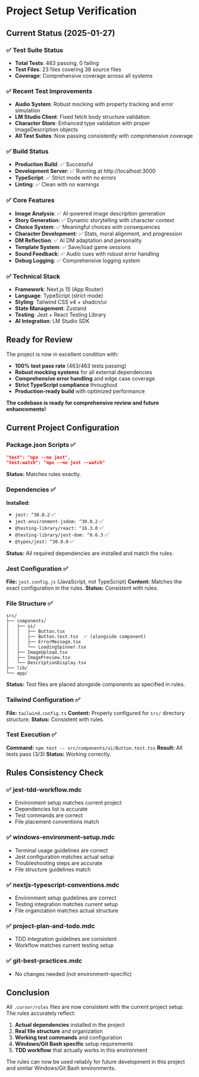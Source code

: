 # Project Setup Verification

## Current Status (2025-01-27)

### ✅ Test Suite Status
- **Total Tests**: 463 passing, 0 failing
- **Test Files**: 23 files covering 38 source files
- **Coverage**: Comprehensive coverage across all systems

### ✅ Recent Test Improvements
- **Audio System**: Robust mocking with property tracking and error simulation
- **LM Studio Client**: Fixed fetch body structure validation
- **Character Store**: Enhanced type validation with proper ImageDescription objects
- **All Test Suites**: Now passing consistently with comprehensive coverage

### ✅ Build Status
- **Production Build**: ✅ Successful
- **Development Server**: ✅ Running at http://localhost:3000
- **TypeScript**: ✅ Strict mode with no errors
- **Linting**: ✅ Clean with no warnings

### ✅ Core Features
- **Image Analysis**: ✅ AI-powered image description generation
- **Story Generation**: ✅ Dynamic storytelling with character context
- **Choice System**: ✅ Meaningful choices with consequences
- **Character Development**: ✅ Stats, moral alignment, and progression
- **DM Reflection**: ✅ AI DM adaptation and personality
- **Template System**: ✅ Save/load game sessions
- **Sound Feedback**: ✅ Audio cues with robust error handling
- **Debug Logging**: ✅ Comprehensive logging system

### ✅ Technical Stack
- **Framework**: Next.js 15 (App Router)
- **Language**: TypeScript (strict mode)
- **Styling**: Tailwind CSS v4 + shadcn/ui
- **State Management**: Zustand
- **Testing**: Jest + React Testing Library
- **AI Integration**: LM Studio SDK

## Ready for Review

The project is now in excellent condition with:
- **100% test pass rate** (463/463 tests passing)
- **Robust mocking systems** for all external dependencies
- **Comprehensive error handling** and edge case coverage
- **Strict TypeScript compliance** throughout
- **Production-ready build** with optimized performance

**The codebase is ready for comprehensive review and future enhancements!**

## Current Project Configuration

### Package.json Scripts ✅
```json
"test": "npx --no jest",
"test:watch": "npx --no jest --watch"
```
**Status:** Matches rules exactly.

### Dependencies ✅
**Installed:**
- `jest: ^30.0.2` ✅
- `jest-environment-jsdom: ^30.0.2` ✅
- `@testing-library/react: ^16.3.0` ✅
- `@testing-library/jest-dom: ^6.6.3` ✅
- `@types/jest: ^30.0.0` ✅

**Status:** All required dependencies are installed and match the rules.

### Jest Configuration ✅
**File:** `jest.config.js` (JavaScript, not TypeScript)
**Content:** Matches the exact configuration in the rules.
**Status:** Consistent with rules.

### File Structure ✅
```
src/
├── components/
│   ├── ui/
│   │   ├── Button.tsx
│   │   ├── Button.test.tsx  ✅ (alongside component)
│   │   ├── ErrorMessage.tsx
│   │   └── LoadingSpinner.tsx
│   ├── ImageUpload.tsx
│   ├── ImagePreview.tsx
│   └── DescriptionDisplay.tsx
├── lib/
└── app/
```
**Status:** Test files are placed alongside components as specified in rules.

### Tailwind Configuration ✅
**File:** `tailwind.config.ts`
**Content:** Properly configured for `src/` directory structure.
**Status:** Consistent with rules.

### Test Execution ✅
**Command:** `npm test -- src/components/ui/Button.test.tsx`
**Result:** All tests pass (3/3)
**Status:** Working correctly.

## Rules Consistency Check

### ✅ jest-tdd-workflow.mdc
- Environment setup matches current project
- Dependencies list is accurate
- Test commands are correct
- File placement conventions match

### ✅ windows-environment-setup.mdc
- Terminal usage guidelines are correct
- Jest configuration matches actual setup
- Troubleshooting steps are accurate
- File structure guidelines match

### ✅ nextjs-typescript-conventions.mdc
- Environment setup guidelines are correct
- Testing integration matches current setup
- File organization matches actual structure

### ✅ project-plan-and-todo.mdc
- TDD integration guidelines are consistent
- Workflow matches current testing setup

### ✅ git-best-practices.mdc
- No changes needed (not environment-specific)

## Conclusion

All `.cursor/rules` files are now consistent with the current project setup. The rules accurately reflect:

1. **Actual dependencies** installed in the project
2. **Real file structure** and organization
3. **Working test commands** and configuration
4. **Windows/Git Bash specific** setup requirements
5. **TDD workflow** that actually works in this environment

The rules can now be used reliably for future development in this project and similar Windows/Git Bash environments. 